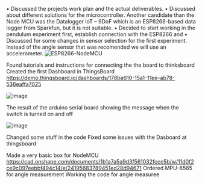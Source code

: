 •	Discussed the projects work plan and the actual deliverables. 
•	Discussed about different solutions for the microcontroller. Another candidate than the Node MCU was the Datalogger IoT – 9DoF which is an ESP8266-based data logger from Sparkfun, but it is not suitable. 
•	Decided to start working in the pendulum experiment first, establish connection with the ESP8266 and 
•	Discussed for some changes in sensor selection for the first experiment. Instead of the angle sensor that was recomended we will use an accelerometer.
![ESP8266-NodeMCU](https://github.com/tkampo/DIY-Physics-IoT/assets/132980261/ffcb318e-4edf-4890-b3a2-679e943b5a41)

Found tutorials and instructions for connecting the the board to thinksboard
Created the first Dashboard in ThingsBoard https://demo.thingsboard.io/dashboards/178ba610-15a1-11ee-ab78-536eaffa7025

![image](https://github.com/tkampo/DIY-Physics-IoT/assets/132980261/62f87dcd-f9bf-4483-b2a9-c82db99431d9)


The result of the arduino serial board showing the message when the switch is turned on and off

![image](https://github.com/tkampo/DIY-Physics-IoT/assets/132980261/97074569-1da3-400d-8001-c5a033d54763)

Changed some stuff in the code 
Fixed some issues with the Dasboard at thingsboard 

Made a very basic box for NodeMCU 
https://cad.onshape.com/documents/1b1a7a5a9d3f561032fccc5b/w/11d0f2ce9c097eebbf494c14/e/24195683789451ed28d94671
Ordered MPU-6565 for angle measurement
Working the code for angle measuree
